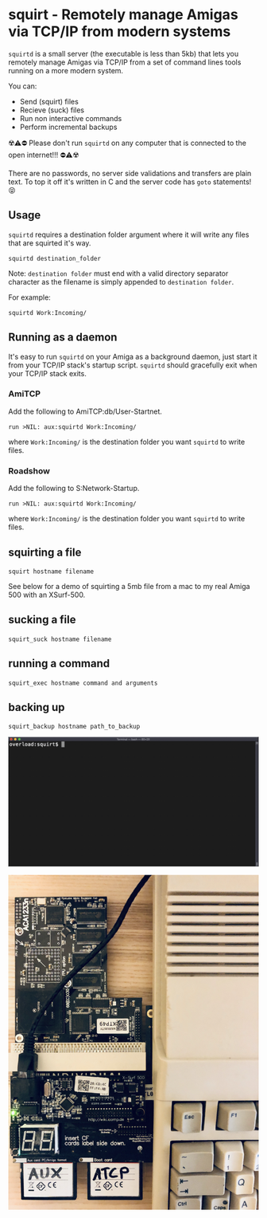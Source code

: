 # squirt - Remotely manage Amigas via TCP/IP from modern systems

`squirtd` is a small server (the executable is less than 5kb) that lets you remotely manage Amigas via TCP/IP from a set of command lines tools running on a more modern system.

You can:
 * Send (squirt) files
 * Recieve (suck) files
 * Run non interactive commands
 * Perform incremental backups

:radioactive::warning::no_entry: Please don't run `squirtd` on any computer that is connected to the open internet!!! :no_entry::warning::radioactive:

There are no passwords, no server side validations and transfers are plain text. To top it off it's written in C and the server code has `goto` statements! :stuck_out_tongue_closed_eyes:

## Usage

`squirtd` requires a destination folder argument where it will write any files that are squirted it's way.

    squirtd destination_folder

Note: `destination folder` must end with a valid directory separator character as the filename is simply appended to `destination folder`.

For example:

    squirtd Work:Incoming/

## Running as a daemon

It's easy to run `squirtd` on your Amiga as a background daemon, just start it from your TCP/IP stack's startup script. `squirtd` should gracefully exit when your TCP/IP stack exits.

### AmiTCP
Add the following to AmiTCP:db/User-Startnet.

    run >NIL: aux:squirtd Work:Incoming/

where `Work:Incoming/` is the destination folder you want `squirtd` to write files.

### Roadshow
Add the following to S:Network-Startup.

    run >NIL: aux:squirtd Work:Incoming/

where `Work:Incoming/` is the destination folder you want `squirtd` to write files.

## squirting a file

    squirt hostname filename

See below for a demo of squirting a 5mb file from a mac to my real Amiga 500 with an XSurf-500.

## sucking a file

    squirt_suck hostname filename
    
## running a command

    squirt_exec hostname command and arguments

## backing up

    squirt_backup hostname path_to_backup

![](images/demo.gif)

![](images/aca500plus.png)
